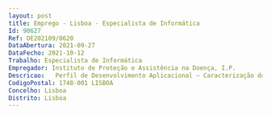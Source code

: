 ```yaml
--- 
layout: post
title: Emprego - Lisboa - Especialista de Informática
Id: 90627
Ref: OE202109/0620
DataAbertura: 2021-09-27
DataFecho: 2021-10-12
Trabalho: Especialista de Informática
Empregador: Instituto de Proteção e Assistência na Doença, I.P.
Descricao:   Perfil de Desenvolvimento Aplicacional – Caracterização dos postos de trabalho   Desenvolver e utilizar modelos, algoritmos e técnicas mais avançadas em matéria de ciência de dados, para analisar e extrair conhecimento   Extrair informações úteis do grande volume de dados heterogéneos existentes na organização de forma a identificar os cenários, padrões ou regras associadas a comportamentos desviantes – fraude, abuso e desperdício – produzidos pela plataforma SAS   Fraud Framework for Healthcare Enterprise   Conhecer procedimentos estatísticos, técnicas e sistemas de aprendizagem automática (machine learning) para encontrar padrões nos dados que permitam conhecer os ‘clientes’ da ADSE.
CodigoPostal: 1748-001 LISBOA
Concelho: Lisboa
Distrito: Lisboa
--- 
```

